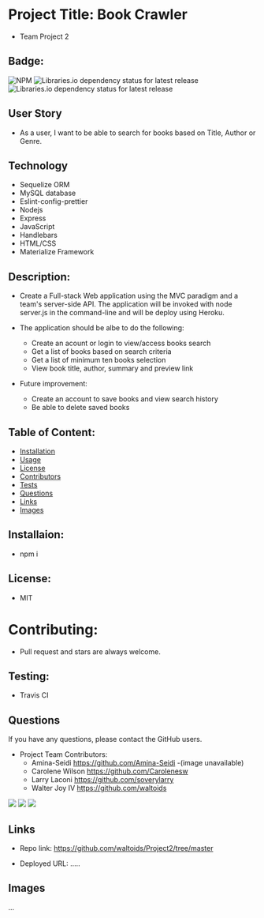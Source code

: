 # Project Title: Book Crawler
* Team Project 2

## Badge: 

<img alt="NPM" src="https://img.shields.io/npm/l/inquirer?logo=github&style=flat-square"> <img alt="Libraries.io dependency status for latest release" src="https://img.shields.io/librariesio/release/NPM/eslint?logo=NPM&logoColor=%09%23FF6347"> <img alt="Libraries.io dependency status for latest release" src="https://img.shields.io/librariesio/release/NPM/sequelize?logo=NPM&logoColor=%09%23FFD700">


## User Story 

* As a user, I want to be able to search for books based on Title, Author or Genre.

## Technology
- Sequelize ORM
- MySQL database
- Eslint-config-prettier
- Nodejs
- Express
- JavaScript
- Handlebars 
- HTML/CSS
- Materialize Framework

## Description: 
* Create a Full-stack Web application using the MVC paradigm and a team's server-side API. The application will be invoked with node server.js in the command-line and will be  deploy using Heroku. 

* The application should be albe to do the following:
    - Create an acount or login to view/access books search
    - Get a list of books based on search criteria
    - Get a list of minimum ten books selection
    - View book title, author, summary and preview link

* Future improvement:
    - Create an account to save books and view search history
    - Be able to delete saved books 

## Table of Content: 

* [Installation](#installation)  
* [Usage](#usage)
* [License](#license)
* [Contributors](#contributors)
* [Tests](#tests)
* [Questions](#questions)
* [Links](#links)
* [Images](#images)

## Installaion:
* npm i
## License: 
* MIT
# Contributing: 
* Pull request and stars are always welcome. 
## Testing: 
* Travis CI
## Questions
If you have any questions, please contact the GitHub users.   
* Project Team Contributors:
    - Amina-Seidi https://github.com/Amina-Seidi -(image unavailable)
    - Carolene Wilson https://github.com/Carolenesw
    - Larry Laconi https://github.com/soverylarry
    - Walter Joy IV https://github.com/waltoids

<img src="https://avatars2.githubusercontent.com/u/55069434?v=4">  
<img src="https://avatars3.githubusercontent.com/u/9420367?s=400&u=4d3ee4ffc2aad2987808da97062780d41ccf89c9&v=4">
<img src="https://avatars0.githubusercontent.com/u/62120702?s=400&u=0dfd95c4b608648adee88dfc48840f0399da8236&v=4">

## Links

* Repo link:
https://github.com/waltoids/Project2/tree/master

* Deployed URL: .....

## Images
...